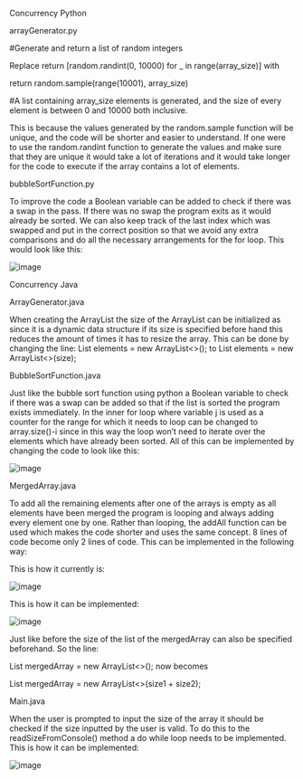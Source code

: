 Concurrency Python

arrayGenerator.py

#Generate and return a list of random integers

Replace return [random.randint(0, 10000) for _ in range(array_size)] with 

return random.sample(range(10001), array_size) 

#A list containing array_size elements is generated, and the size of every element is between 0 and 10000 both inclusive.

This is because the values generated by the random.sample function will be unique, and the code will be shorter and easier to understand. If one were to use the random.randint function to generate the values and make sure that they are unique it would take a lot of iterations and it would take longer for the code to execute if the array contains a lot of elements.

bubbleSortFunction.py

To improve the code a Boolean variable can be added to check if there was a swap in the pass. If there was no swap the program exits as it would already be sorted. We can also keep track of the last index which was swapped and put in the correct position so that we avoid any extra comparisons and do all the necessary arrangements for the for loop. This would look like this:

![image](https://github.com/CIS1221-2023-2024/C2-Concurrency/assets/150594221/dc24825f-3bfe-4029-9750-c8c80e9f8007)

Concurrency Java

ArrayGenerator.java

When creating the ArrayList the size of the ArrayList can be initialized as since it is a dynamic data structure if its size is specified before hand this reduces the amount of times it has to resize the array. This can be done by changing the line: List<Integer> elements = new ArrayList<>(); to            List<Integer> elements = new ArrayList<>(size);

BubbleSortFunction.java

Just like the bubble sort function using python a Boolean variable to check if there was a swap can be added so that if the list is sorted the program exists immediately. In the inner for loop where variable j is used as a counter for the range for which it needs to loop can be changed to array.size()-i since in this way the loop won’t need to iterate over the elements which have already been sorted. All of this can be implemented by changing the code to look like this:

![image](https://github.com/CIS1221-2023-2024/C2-Concurrency/assets/150594221/f28b3929-318f-4044-95cb-57c7dec024d2)

MergedArray.java

To add all the remaining elements after one of the arrays is empty as all elements have been merged the program is looping and always adding every element one by one. Rather than looping, the addAll function can be used which makes the code shorter and uses the same concept. 8 lines of code become only 2 lines of code. This can be implemented in the following way:

This is how it currently is:

![image](https://github.com/CIS1221-2023-2024/C2-Concurrency/assets/150594221/a3e761fc-5ce1-45af-9059-54f673370599)

This is how it can be implemented:

![image](https://github.com/CIS1221-2023-2024/C2-Concurrency/assets/150594221/32861a97-2eb0-4a6d-b1e9-0766c381a292)

Just like before the size of the list of the mergedArray can also be specified beforehand. So the line: 

List<Integer> mergedArray = new ArrayList<>(); now becomes 			                       

List<Integer> mergedArray = new ArrayList<>(size1 + size2);

Main.java

When the user is prompted to input the size of the array it should be checked if the size inputted by the user is valid. To do this to the readSizeFromConsole() method a do while loop needs to be implemented. This is how it can be implemented:

![image](https://github.com/CIS1221-2023-2024/C2-Concurrency/assets/150594221/72612336-f3aa-4951-980d-aafb8f9f2466)
